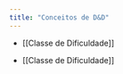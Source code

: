 ```yaml
---
title: "Conceitos de D&D"
---
```


- [[Classe de Dificuldade]]

<!-- AUTO-LINKS-START -->
- [[Classe de Dificuldade]]
<!-- AUTO-LINKS-END -->